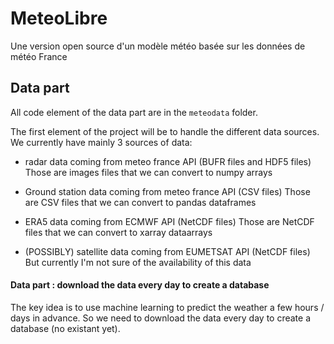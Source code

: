 # MeteoLibre

Une version open source d'un modèle météo basée sur les données de météo France

## Data part

All code element of the data part are in the `meteodata` folder.

The first element of the project will be to handle the different data sources.
We currently have mainly 3 sources of data:

- radar data coming from meteo france API (BUFR files and HDF5 files)
Those are images files that we can convert to numpy arrays

- Ground station data coming from meteo france API (CSV files)
Those are CSV files that we can convert to pandas dataframes

- ERA5 data coming from ECMWF API (NetCDF files)
Those are NetCDF files that we can convert to xarray dataarrays

- (POSSIBLY) satellite data coming from EUMETSAT API (NetCDF files)
But currently I'm not sure of the availability of this data

#### Data part : download the data every day to create a database

The key idea is to use machine learning to predict the weather a few hours / days in advance.
So we need to download the data every day to create a database (no existant yet).






